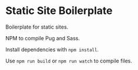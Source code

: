 # Static Site Boilerplate

Boilerplate for static sites.

NPM to compile Pug and Sass.

Install dependencies with `npm install`.

Use `npm run build` or `npm run watch` to compile files.
